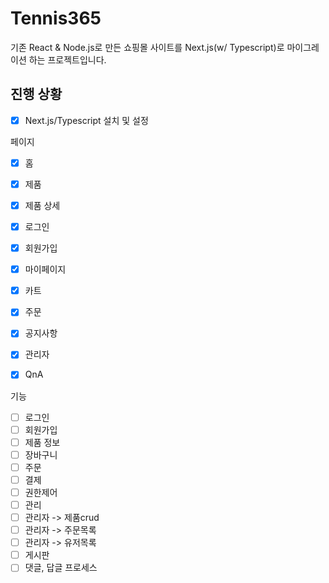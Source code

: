 # Tennis365
기존 React & Node.js로 만든 쇼핑몰 사이트를 Next.js(w/ Typescript)로 마이그레이션 하는 프로젝트입니다.

## 진행 상황
- [x] Next.js/Typescript 설치 및 설정

페이지
- [x] 홈
- [x] 제품 
- [x] 제품 상세 
- [x] 로그인
- [x] 회원가입
- [x] 마이페이지
- [x] 카트
- [x] 주문
- [x] 공지사항

- [x] 관리자
- [x] QnA

기능
- [ ] 로그인
- [ ] 회원가입
- [ ] 제품 정보
- [ ] 장바구니
- [ ] 주문
- [ ] 결제
- [ ] 권한제어 
- [ ] 관리
- [ ] 관리자 -> 제품crud  
- [ ] 관리자 -> 주문목록 
- [ ] 관리자 -> 유저목록 
- [ ] 게시판 
- [ ] 댓글, 답글 프로세스
